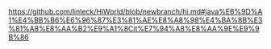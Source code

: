 https://github.com/linleck/HiWorld/blob/newbranch/hi.md#java%E6%9D%A1%E4%BB%B6%E6%96%87%E3%81%AE%E8%A8%98%E4%BA%8B%E3%81%A8%E8%AA%B2%E9%A1%8Cit%E7%94%A8%E8%AA%9E%E9%9B%86
